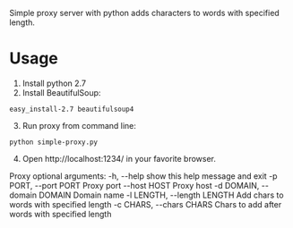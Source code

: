 Simple proxy server with python adds characters to words with specified length.

# Usage
1. Install python 2.7
2. Install BeautifulSoup:
```
easy_install-2.7 beautifulsoup4
```
3. Run proxy from command line:
```
python simple-proxy.py
```
4. Open http://localhost:1234/ in your favorite browser.

Proxy optional arguments:
  -h, --help            show this help message and exit
  -p PORT, --port PORT  Proxy port
  --host HOST           Proxy host
  -d DOMAIN, --domain DOMAIN
                        Domain name
  -l LENGTH, --length LENGTH
                        Add chars to words with specified length
  -c CHARS, --chars CHARS
                        Chars to add after words with specified length
